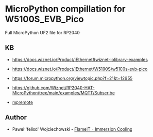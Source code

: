 # MicroPython compillation for W5100S_EVB_Pico

Full MicroPython UF2 file for RP2040

## KB

* https://docs.wiznet.io/Product/iEthernet#wiznet-iolibrary-examples

* https://docs.wiznet.io/Product/iEthernet/W5100S/w5100s-evb-pico
* https://forum.micropython.org/viewtopic.php?f=21&t=12955
* https://github.com/Wiznet/RP2040-HAT-MicroPython/tree/main/examples/MQTT/Subscribe

* [mpremote](https://docs.micropython.org/en/latest/reference/mpremote.html#mpremote)

## Author

* Paweł 'felixd' Wojciechowski - [FlameIT - Immersion Cooling](https://flameit.io)
